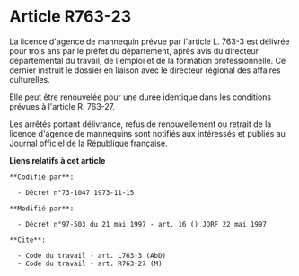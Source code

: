 # Article R763-23

La licence d'agence de mannequin prévue par l'article L. 763-3 est délivrée pour trois ans par le préfet du département,
après avis du directeur départemental du travail, de l'emploi et de la formation professionnelle. Ce dernier instruit le
dossier en liaison avec le directeur régional des affaires culturelles.

Elle peut être renouvelée pour une durée identique dans les conditions prévues à l'article R. 763-27.

Les arrêtés portant délivrance, refus de renouvellement ou retrait de la licence d'agence de mannequins sont notifiés aux
intéressés et publiés au Journal officiel de la République française.

**Liens relatifs à cet article**

	**Codifié par**:

	  - Décret n°73-1047 1973-11-15

	**Modifié par**:

	  - Décret n°97-503 du 21 mai 1997 - art. 16 () JORF 22 mai 1997

	**Cite**:

	  - Code du travail - art. L763-3 (AbD)
	  - Code du travail - art. R763-27 (M)
